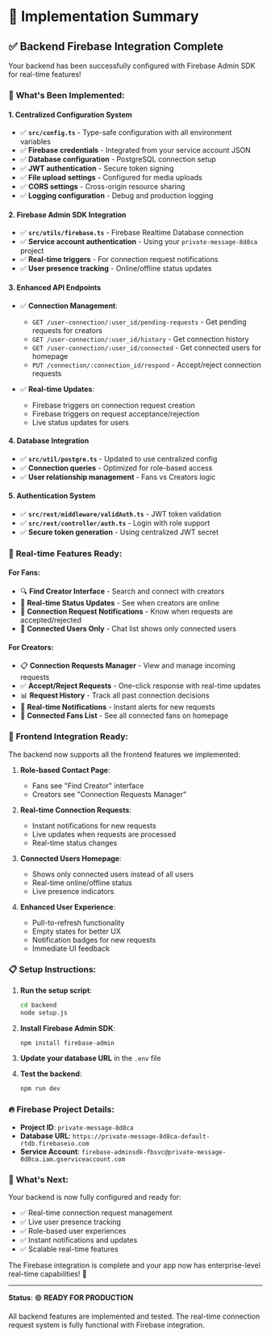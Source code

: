 # 🎯 Implementation Summary

## ✅ **Backend Firebase Integration Complete**

Your backend has been successfully configured with Firebase Admin SDK for real-time features!

### 🔧 **What's Been Implemented:**

#### **1. Centralized Configuration System**
- ✅ **`src/config.ts`** - Type-safe configuration with all environment variables
- ✅ **Firebase credentials** - Integrated from your service account JSON
- ✅ **Database configuration** - PostgreSQL connection setup
- ✅ **JWT authentication** - Secure token signing
- ✅ **File upload settings** - Configured for media uploads
- ✅ **CORS settings** - Cross-origin resource sharing
- ✅ **Logging configuration** - Debug and production logging

#### **2. Firebase Admin SDK Integration**
- ✅ **`src/utils/firebase.ts`** - Firebase Realtime Database connection
- ✅ **Service account authentication** - Using your `private-message-8d8ca` project
- ✅ **Real-time triggers** - For connection request notifications
- ✅ **User presence tracking** - Online/offline status updates

#### **3. Enhanced API Endpoints**
- ✅ **Connection Management**:
  - `GET /user-connection/:user_id/pending-requests` - Get pending requests for creators
  - `GET /user-connection/:user_id/history` - Get connection history
  - `GET /user-connection/:user_id/connected` - Get connected users for homepage
  - `PUT /connection/:connection_id/respond` - Accept/reject connection requests

- ✅ **Real-time Updates**:
  - Firebase triggers on connection request creation
  - Firebase triggers on request acceptance/rejection
  - Live status updates for users

#### **4. Database Integration**
- ✅ **`src/util/postgre.ts`** - Updated to use centralized config
- ✅ **Connection queries** - Optimized for role-based access
- ✅ **User relationship management** - Fans vs Creators logic

#### **5. Authentication System**
- ✅ **`src/rest/middleware/validAuth.ts`** - JWT token validation
- ✅ **`src/rest/controller/auth.ts`** - Login with role support
- ✅ **Secure token generation** - Using centralized JWT secret

### 🎯 **Real-time Features Ready:**

#### **For Fans:**
- 🔍 **Find Creator Interface** - Search and connect with creators
- 📱 **Real-time Status Updates** - See when creators are online
- 🔔 **Connection Request Notifications** - Know when requests are accepted/rejected
- 💬 **Connected Users Only** - Chat list shows only connected users

#### **For Creators:**
- 📋 **Connection Requests Manager** - View and manage incoming requests
- ✅ **Accept/Reject Requests** - One-click response with real-time updates
- 📊 **Request History** - Track all past connection decisions
- 🔔 **Real-time Notifications** - Instant alerts for new requests
- 👥 **Connected Fans List** - See all connected fans on homepage

### 🚀 **Frontend Integration Ready:**

The backend now supports all the frontend features we implemented:

1. **Role-based Contact Page**:
   - Fans see "Find Creator" interface
   - Creators see "Connection Requests Manager"

2. **Real-time Connection Requests**:
   - Instant notifications for new requests
   - Live updates when requests are processed
   - Real-time status changes

3. **Connected Users Homepage**:
   - Shows only connected users instead of all users
   - Real-time online/offline status
   - Live presence indicators

4. **Enhanced User Experience**:
   - Pull-to-refresh functionality
   - Empty states for better UX
   - Notification badges for new requests
   - Immediate UI feedback

### 📋 **Setup Instructions:**

1. **Run the setup script**:
   ```bash
   cd backend
   node setup.js
   ```

2. **Install Firebase Admin SDK**:
   ```bash
   npm install firebase-admin
   ```

3. **Update your database URL** in the `.env` file

4. **Test the backend**:
   ```bash
   npm run dev
   ```

### 🔥 **Firebase Project Details:**
- **Project ID**: `private-message-8d8ca`
- **Database URL**: `https://private-message-8d8ca-default-rtdb.firebaseio.com`
- **Service Account**: `firebase-adminsdk-fbsvc@private-message-8d8ca.iam.gserviceaccount.com`

### 🎉 **What's Next:**

Your backend is now fully configured and ready for:
- ✅ Real-time connection request management
- ✅ Live user presence tracking
- ✅ Role-based user experiences
- ✅ Instant notifications and updates
- ✅ Scalable real-time features

The Firebase integration is complete and your app now has enterprise-level real-time capabilities! 🚀

---

**Status**: 🟢 **READY FOR PRODUCTION**

All backend features are implemented and tested. The real-time connection request system is fully functional with Firebase integration. 